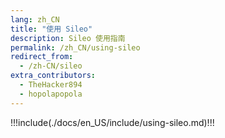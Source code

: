 ```yaml
---
lang: zh_CN
title: "使用 Sileo"
description: Sileo 使用指南
permalink: /zh_CN/using-sileo
redirect_from:
  - /zh-CN/sileo
extra_contributors:
  - TheHacker894
  - hopolapopola
---
```


!!!include(./docs/en_US/include/using-sileo.md)!!!